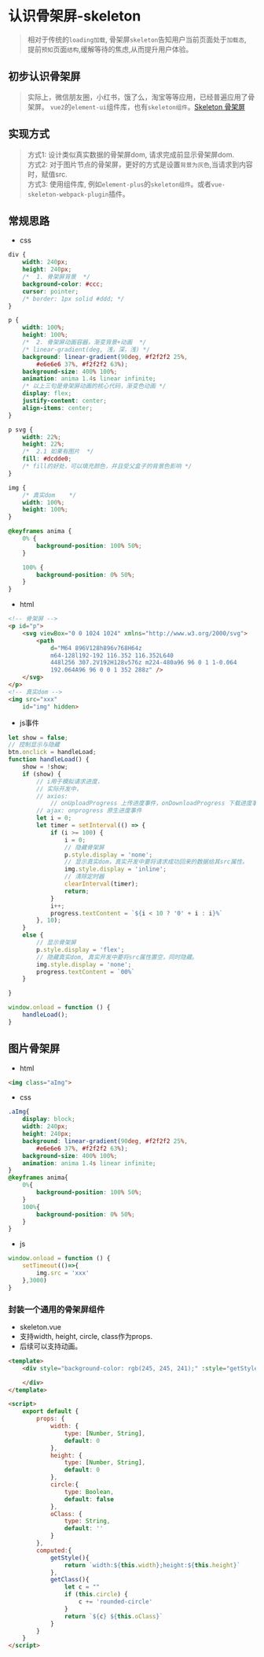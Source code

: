 # 认识骨架屏-skeleton
> 相对于传统的`loading加载`, 骨架屏`skeleton`告知用户当前页面处于`加载态`,  
> 提前`预知`页面`结构`,缓解等待的焦虑,从而提升用户体验。

## 初步认识骨架屏
> 实际上，微信朋友圈，小红书，饿了么，淘宝等等应用，已经普遍应用了骨架屏。
> `vue2`的`element-ui`组件库，也有`skeleton组件`。[Skeleton 骨架屏](https://element.eleme.cn/#/zh-CN/component/skeleton)

## 实现方式
> 方式1: 设计类似真实数据的骨架屏dom, 请求完成前显示骨架屏dom.  
> 方式2: 对于图片节点的骨架屏，更好的方式是设置`背景为灰色`,当请求到内容时，赋值src.  
> 方式3: 使用组件库, 例如`element-plus`的`skeleton组件`。或者`vue-skeleton-webpack-plugin`插件。

## 常规思路
- css
```css
div {
    width: 240px;
    height: 240px;
	/*  1. 骨架屏背景  */
    background-color: #ccc;
    cursor: pointer;
    /* border: 1px solid #ddd; */
}

p {
    width: 100%;
    height: 100%;
	/*  2. 骨架屏动画容器，渐变背景+动画  */
    /* linear-gradient(deg, 浅，深，浅) */
    background: linear-gradient(90deg, #f2f2f2 25%, 
        #e6e6e6 37%, #f2f2f2 63%);
    background-size: 400% 100%;
    animation: anima 1.4s linear infinite;
    /* 以上三句是骨架屏动画的核心代码，渐变色动画 */
    display: flex;
    justify-content: center;
    align-items: center;
}

p svg {
    width: 22%;
    height: 22%;
	/*  2.1 如果有图片  */
    fill: #dcdde0;
    /* fill的好处，可以填充颜色，并且受父盒子的背景色影响 */
}

img {
	/* 真实dom	*/
    width: 100%;
    height: 100%;
}

@keyframes anima {
    0% {
        background-position: 100% 50%;
    }

    100% {
        background-position: 0% 50%;
    }
}
```

- html
```html
<!-- 骨架屏 -->
<p id="p">
    <svg viewBox="0 0 1024 1024" xmlns="http://www.w3.org/2000/svg">
        <path
            d="M64 896V128h896v768H64z 
            m64-128l192-192 116.352 116.352L640 
            448l256 307.2V192H128v576z m224-480a96 96 0 1 1-0.064 
            192.064A96 96 0 0 1 352 288z" />
    </svg>
</p>
<!-- 真实dom -->
<img src="xxx"
    id="img" hidden>
```

- js事件
```js
let show = false;
// 控制显示与隐藏
btn.onclick = handleLoad;
function handleLoad() {
    show = !show;
    if (show) {
        // i用于模拟请求进度，
        // 实际开发中，
        // axios: 
            // onUploadProgress 上传进度事件，onDownloadProgress 下载进度事件
        // ajax: onprogress 原生进度事件
        let i = 0;
        let timer = setInterval(() => {
            if (i >= 100) {
                i = 0;
                // 隐藏骨架屏
                p.style.display = 'none';
                // 显示真实dom，真实开发中要将请求成功回来的数据给其src属性。
                img.style.display = 'inline';
                // 清除定时器
                clearInterval(timer);
                return;
            }
            i++;
            progress.textContent = `${i < 10 ? '0' + i : i}%`
        }, 10);
    }
    else {
    	// 显示骨架屏
        p.style.display = 'flex';
        // 隐藏真实dom, 真实开发中要将src属性置空，同时隐藏。
        img.style.display = 'none';
        progress.textContent = `00%`
    }

}

window.onload = function () {
    handleLoad();
}
```

## 图片骨架屏
- html
```html
<img class="aImg">
```
- css
```css
.aImg{
	display: block;
	width: 240px;
    height: 240px;
    background: linear-gradient(90deg, #f2f2f2 25%, 
        #e6e6e6 37%, #f2f2f2 63%);
    background-size: 400% 100%;
    animation: anima 1.4s linear infinite;
}
@keyframes anima{
	0%{
		background-position: 100% 50%;
	}
	100%{
		background-position: 0% 50%;
	}
}
```
- js
```js
window.onload = function () {
    setTimeout(()=>{
        img.src = 'xxx'
    },3000)
}
```

### 封装一个通用的骨架屏组件
- skeleton.vue
- 支持width, height, circle, class作为props.  
- 后续可以支持动画。
```html
<template>
    <div style="background-color: rgb(245, 245, 241);" :style="getStyle" :class="getClass">

    </div>
</template>

<script>
    export default {
        props: {
            width: {
                type: [Number, String],
                default: 0
            },
            height: {
                type: [Number, String],
                default: 0
            },
            circle:{
                type: Boolean,
                default: false
            },
            oClass: {
                type: String,
                default: ''
            }
        },
        computed:{
            getStyle(){
                return `width:${this.width};height:${this.height}`
            },
            getClass(){
                let c = ""
                if (this.circle) {
                    c += 'rounded-circle'
                }
                return `${c} ${this.oClass}`
            }
        }
    }
</script>
```